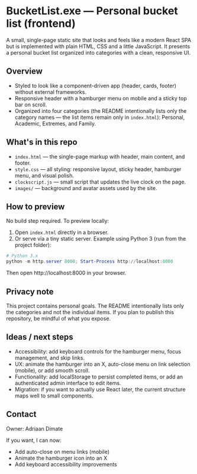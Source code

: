 # BucketList.exe — Personal bucket list (frontend)

A small, single-page static site that looks and feels like a modern React SPA but is implemented with plain HTML, CSS and a little JavaScript. It presents a personal bucket list organized into categories with a clean, responsive UI.

## Overview

- Styled to look like a component-driven app (header, cards, footer) without external frameworks.
- Responsive header with a hamburger menu on mobile and a sticky top bar on scroll.
- Organized into four categories (the README intentionally lists only the category names — the list items remain only in `index.html`): Personal, Academic, Extremes, and Family.

## What's in this repo

- `index.html` — the single-page markup with header, main content, and footer.
- `style.css` — all styling: responsive layout, sticky header, hamburger menu, and visual polish.
- `clockscript.js` — small script that updates the live clock on the page.
- `images/` — background and avatar assets used by the site.

## How to preview

No build step required. To preview locally:

1. Open `index.html` directly in a browser.
2. Or serve via a tiny static server. Example using Python 3 (run from the project folder):

```powershell
# Python 3.x
python -m http.server 8000; Start-Process http://localhost:8000
```

Then open http://localhost:8000 in your browser.

## Privacy note

This project contains personal goals. The README intentionally lists only the categories and not the individual items. If you plan to publish this repository, be mindful of what you expose.

## Ideas / next steps

- Accessibility: add keyboard controls for the hamburger menu, focus management, and skip links.
- UX: animate the hamburger into an X, auto-close menu on link selection (mobile), or add smooth scroll.
- Functionality: add localStorage to persist completed items, or add an authenticated admin interface to edit items.
- Migration: if you want to actually use React later, the current structure maps well to small components.

## Contact

Owner: Adriaan Dimate

If you want, I can now:

- Add auto-close on menu links (mobile)
- Animate the hamburger icon into an X
- Add keyboard accessibility improvements
